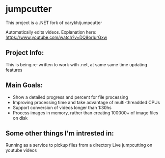 


# jumpcutter
This project is a .NET fork of carykh/jumpcutter

Automatically edits videos. Explanation here: https://www.youtube.com/watch?v=DQ8orIurGxw

## Project Info:
This is being re-written to work with .net, at same same time updating features

## Main Goals:
* Show a detailed progress and percent for file processing
* Improving processing time and take advantage of multi-threadded CPUs
* Support conversion of videos longer than 1:30hs
* Process images in memory, rather than creating 100000+ of image files on disk

## Some other things I'm intrested in:
Running as a service to pickup files from a directory
Live jumpcutting on youtube videos
